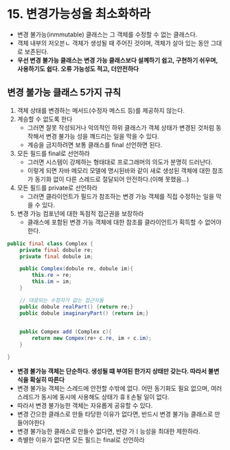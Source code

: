 # 15. 변경가능성을 최소화하라

* 변경 불가능(inmmutable) 클래스는 그 객체를 수정할 수 없는 클래스다.
* 객체 내부의 저오븐ㄴ 객체가 생성될 때 주어진 것이며, 객체가 살아 있는 동안 그대로 보존된다.
* **우선 변경 불가능 클래스는 변경 가능 클래스보다 설꼐하기 쉽고, 구현하기 쉬우며, 사용하기도 쉽다. 오류 가능성도 적고, 더안전하다**

## 변경 불가능 클래스 5가지 규칙

1. 객체 상태를 변경하는 메서드(수정자 메스드 등)를 제공하지 않는다.
2. 계승할 수 없도록 한다
    * 그러면 잘못 작성되거나 악의적인 하위 클래스가 객체 상태가 변경된 것처럼 동작해서 변경 불가능 성을 꺠드리는 일을 막을 수 있다.
    * 계승을 금지하려면 보통 클래스를 final 선언하면 된다.
3. 모든 필드를 final로 선언하라
    * 그러면 시스템이 강제하는 형태대로 프로그래머의 의도가 분명히 드러난다.
    * 이렇게 되면 자바 메모리 모델에 명시된바와 같이 새로 생성된 객체에 대한 참조가 동기화 없이 다른 스레드로 절달되어 안전하다.(이해 못했음...)
4. 모든 필드를 private로 선언하라
    * 그러면 클라이언트가 필드가 참조하는 변경 가능 객체를 직접 수정하는 일을 막을 수 있다.
5. 변경 가능 컴포넌에 대한 독점적 접근권을 보장하라
    * 클래스에 포함된 변경 가능 객체에 대한 참조를 클라이언트가 획득할 수 없어야 한다.

```java
public final class Complex {
    private final dobule re;
    private final dobule im;

    public Complex(dobule re, dobule im){
        this.re = re;
        this.im = im;
    }

    // 대응되는 수정자가 없는 접근자들
    public dobule realPart() {return re;}
    public dobule imaginaryPart() {return im;}

    
    public Compex add (Complex c){
        return new Compex(re+ c.re, im + c.im);
    }

}
```

* **변경 불가능 객체는 단순하다. 생성될 떄 부여된 한가지 상태만 갖는다. 따라서 불변식을 확실히 따른다**
* 변경 불가능 객체는 스레드에 안전할 수밖에 없다. 어떤 동기화도 필요 없으며, 여러 스레드가 동시에 동시에 사용해도 상태가 휴ㅐ손될 일이 없다.
* 따라서 변경 불가능한 객체는 자유롭게 공유할 수 있다.
* 변경 간으한 클래스로 만들 타당한 이유가 없다면, 반드시 변경 불가능 클래스로 만들어야한다
* 변경 불가능한 클래스로 만들수 없다면, 뱐걍 가ㅣ능성을 최대한 제한하라.
* 측별한 이유가 없다면 모든 필드는 final로 선언하라

